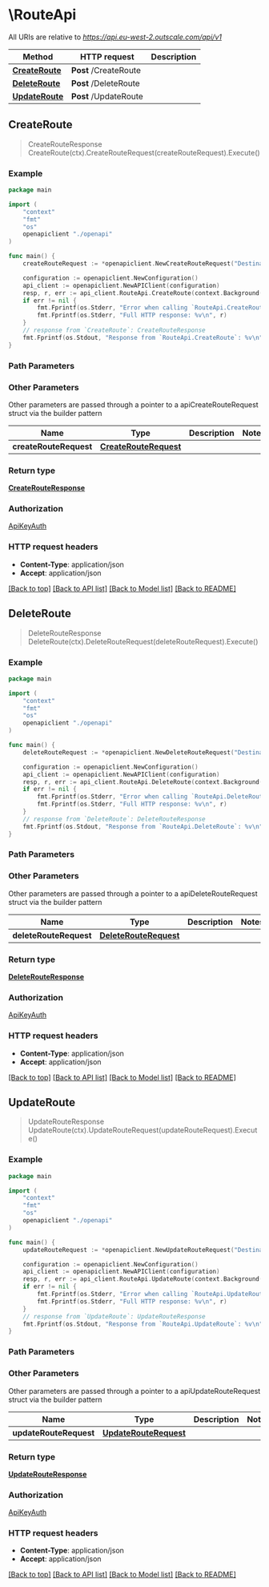 # \RouteApi

All URIs are relative to *https://api.eu-west-2.outscale.com/api/v1*

Method | HTTP request | Description
------------- | ------------- | -------------
[**CreateRoute**](RouteApi.md#CreateRoute) | **Post** /CreateRoute | 
[**DeleteRoute**](RouteApi.md#DeleteRoute) | **Post** /DeleteRoute | 
[**UpdateRoute**](RouteApi.md#UpdateRoute) | **Post** /UpdateRoute | 



## CreateRoute

> CreateRouteResponse CreateRoute(ctx).CreateRouteRequest(createRouteRequest).Execute()



### Example

```go
package main

import (
    "context"
    "fmt"
    "os"
    openapiclient "./openapi"
)

func main() {
    createRouteRequest := *openapiclient.NewCreateRouteRequest("DestinationIpRange_example", "RouteTableId_example") // CreateRouteRequest |  (optional)

    configuration := openapiclient.NewConfiguration()
    api_client := openapiclient.NewAPIClient(configuration)
    resp, r, err := api_client.RouteApi.CreateRoute(context.Background()).CreateRouteRequest(createRouteRequest).Execute()
    if err != nil {
        fmt.Fprintf(os.Stderr, "Error when calling `RouteApi.CreateRoute``: %v\n", err)
        fmt.Fprintf(os.Stderr, "Full HTTP response: %v\n", r)
    }
    // response from `CreateRoute`: CreateRouteResponse
    fmt.Fprintf(os.Stdout, "Response from `RouteApi.CreateRoute`: %v\n", resp)
}
```

### Path Parameters



### Other Parameters

Other parameters are passed through a pointer to a apiCreateRouteRequest struct via the builder pattern


Name | Type | Description  | Notes
------------- | ------------- | ------------- | -------------
 **createRouteRequest** | [**CreateRouteRequest**](CreateRouteRequest.md) |  | 

### Return type

[**CreateRouteResponse**](CreateRouteResponse.md)

### Authorization

[ApiKeyAuth](../README.md#ApiKeyAuth)

### HTTP request headers

- **Content-Type**: application/json
- **Accept**: application/json

[[Back to top]](#) [[Back to API list]](../README.md#documentation-for-api-endpoints)
[[Back to Model list]](../README.md#documentation-for-models)
[[Back to README]](../README.md)


## DeleteRoute

> DeleteRouteResponse DeleteRoute(ctx).DeleteRouteRequest(deleteRouteRequest).Execute()



### Example

```go
package main

import (
    "context"
    "fmt"
    "os"
    openapiclient "./openapi"
)

func main() {
    deleteRouteRequest := *openapiclient.NewDeleteRouteRequest("DestinationIpRange_example", "RouteTableId_example") // DeleteRouteRequest |  (optional)

    configuration := openapiclient.NewConfiguration()
    api_client := openapiclient.NewAPIClient(configuration)
    resp, r, err := api_client.RouteApi.DeleteRoute(context.Background()).DeleteRouteRequest(deleteRouteRequest).Execute()
    if err != nil {
        fmt.Fprintf(os.Stderr, "Error when calling `RouteApi.DeleteRoute``: %v\n", err)
        fmt.Fprintf(os.Stderr, "Full HTTP response: %v\n", r)
    }
    // response from `DeleteRoute`: DeleteRouteResponse
    fmt.Fprintf(os.Stdout, "Response from `RouteApi.DeleteRoute`: %v\n", resp)
}
```

### Path Parameters



### Other Parameters

Other parameters are passed through a pointer to a apiDeleteRouteRequest struct via the builder pattern


Name | Type | Description  | Notes
------------- | ------------- | ------------- | -------------
 **deleteRouteRequest** | [**DeleteRouteRequest**](DeleteRouteRequest.md) |  | 

### Return type

[**DeleteRouteResponse**](DeleteRouteResponse.md)

### Authorization

[ApiKeyAuth](../README.md#ApiKeyAuth)

### HTTP request headers

- **Content-Type**: application/json
- **Accept**: application/json

[[Back to top]](#) [[Back to API list]](../README.md#documentation-for-api-endpoints)
[[Back to Model list]](../README.md#documentation-for-models)
[[Back to README]](../README.md)


## UpdateRoute

> UpdateRouteResponse UpdateRoute(ctx).UpdateRouteRequest(updateRouteRequest).Execute()



### Example

```go
package main

import (
    "context"
    "fmt"
    "os"
    openapiclient "./openapi"
)

func main() {
    updateRouteRequest := *openapiclient.NewUpdateRouteRequest("DestinationIpRange_example", "RouteTableId_example") // UpdateRouteRequest |  (optional)

    configuration := openapiclient.NewConfiguration()
    api_client := openapiclient.NewAPIClient(configuration)
    resp, r, err := api_client.RouteApi.UpdateRoute(context.Background()).UpdateRouteRequest(updateRouteRequest).Execute()
    if err != nil {
        fmt.Fprintf(os.Stderr, "Error when calling `RouteApi.UpdateRoute``: %v\n", err)
        fmt.Fprintf(os.Stderr, "Full HTTP response: %v\n", r)
    }
    // response from `UpdateRoute`: UpdateRouteResponse
    fmt.Fprintf(os.Stdout, "Response from `RouteApi.UpdateRoute`: %v\n", resp)
}
```

### Path Parameters



### Other Parameters

Other parameters are passed through a pointer to a apiUpdateRouteRequest struct via the builder pattern


Name | Type | Description  | Notes
------------- | ------------- | ------------- | -------------
 **updateRouteRequest** | [**UpdateRouteRequest**](UpdateRouteRequest.md) |  | 

### Return type

[**UpdateRouteResponse**](UpdateRouteResponse.md)

### Authorization

[ApiKeyAuth](../README.md#ApiKeyAuth)

### HTTP request headers

- **Content-Type**: application/json
- **Accept**: application/json

[[Back to top]](#) [[Back to API list]](../README.md#documentation-for-api-endpoints)
[[Back to Model list]](../README.md#documentation-for-models)
[[Back to README]](../README.md)

